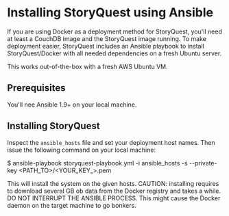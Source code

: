 # Installing StoryQuest using Ansible

If you are using Docker as a deployment method for StoryQuest, you'll need
at least a CouchDB image and the StoryQuest image running. To make
deployment easier, StoryQuest includes an Ansible playbook to install
StoryQuest/Docker with all needed dependencies on a fresh Ubuntu server.

This works out-of-the-box with a fresh AWS Ubuntu VM.

## Prerequisites

You'll nee Ansible 1.9+ on your local machine.

## Installing StoryQuest

Inspect the `ansible_hosts` file and set your deployment host names.
Then issue the following command on your local machine:

$ ansible-playbook storyquest-playbook.yml -i ansible_hosts -s --private-key <PATH_TO>/<YOUR_KEY_>.pem

This will install the system on the given hosts. CAUTION: installing
requires to download several GB ob data from the Docker registry and
takes a while. DO NOT INTERRUPT THE ANSIBLE PROCESS. This might 
cause the Docker daemon on the target machine to go bonkers.

